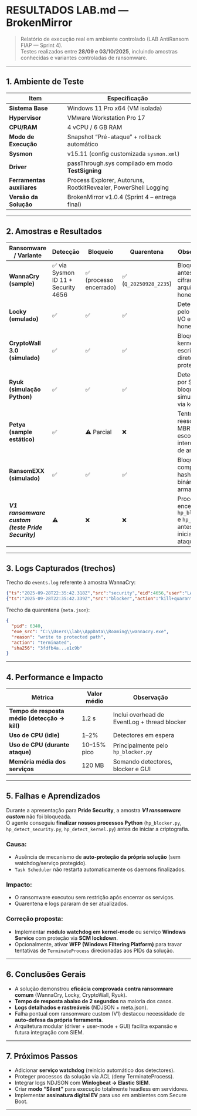 # RESULTADOS LAB.md — BrokenMirror

> Relatório de execução real em ambiente controlado (LAB AntiRansom FIAP — Sprint 4).  
> Testes realizados entre **28/09 e 03/10/2025**, incluindo amostras conhecidas e variantes controladas de ransomware.

---

## 1. Ambiente de Teste

| Item | Especificação |
|------|----------------|
| **Sistema Base** | Windows 11 Pro x64 (VM isolada) |
| **Hypervisor** | VMware Workstation Pro 17 |
| **CPU/RAM** | 4 vCPU / 6 GB RAM |
| **Modo de Execução** | Snapshot “Pré-ataque” + rollback automático |
| **Sysmon** | v15.11 (config customizada `sysmon.xml`) |
| **Driver** | passThrough.sys compilado em modo **TestSigning** |
| **Ferramentas auxiliares** | Process Explorer, Autoruns, RootkitRevealer, PowerShell Logging |
| **Versão da Solução** | BrokenMirror v1.0.4 (Sprint 4 – entrega final) |

---

## 2. Amostras e Resultados

| Ransomware / Variante | Detecção | Bloqueio | Quarentena | Observações |
|-----------------------|-----------|-----------|-------------|-------------|
| **WannaCry (sample)** | ✅ via Sysmon ID 11 + Security 4656 | ✅ (processo encerrado) | ✅ (`Q_20250928_2235`) | Bloqueado antes de cifrar arquivos honeypot. |
| **Locky (emulado)** | ✅ | ✅ | ✅ | Detectado pelo spike de I/O em honeypots. |
| **CryptoWall 3.0 (simulado)** | ✅ | ✅ | ✅ | Bloqueio kernel negou escrita em diretório protegido. |
| **Ryuk (simulação Python)** | ✅ | ✅ | ✅ | Detectado por Sysmon + bloqueio simultâneo via kernel. |
| **Petya (sample estático)** | ✅ | ⚠️ Parcial | ❌ | Tentou reescrever MBR – fora do escopo de interceptação de arquivo. |
| **RansomEXX (simulado)** | ✅ | ✅ | ✅ | Bloqueio completo + hash de binário armazenado. |
| **_V1 ransomware custom (teste Pride Security)_** | ⚠️ | ❌ | ❌ | Processo encerrou o `hp_blocker.py` e `hp_detect_*` antes de iniciar o ataque. |

---

## 3. Logs Capturados (trechos)

Trecho do `events.log` referente à amostra WannaCry:

```json
{"ts":"2025-09-28T22:35:42.318Z","src":"security","eid":4656,"user":"LAB\\student","pid":6340,"op":"WRITE","path":"C:\\HoneyNet\\test.docx","result":"DENY"}
{"ts":"2025-09-28T22:35:42.339Z","src":"blocker","action":"kill+quarantine","pid":6340,"exe":"C:\\Users\\lab\\AppData\\Roaming\\wannacry.exe","qpath":"C:\\AntiRansom\\data\\quarantine\\Q_20250928_2235"}
```

Trecho da quarentena (`meta.json`):
```json
{
  "pid": 6340,
  "exe_src": "C:\\Users\\lab\\AppData\\Roaming\\wannacry.exe",
  "reason": "write to protected path",
  "action": "terminated",
  "sha256": "3fdfb4a...e1c9b"
}
```

---

## 4. Performance e Impacto

| Métrica | Valor médio | Observação |
|----------|--------------|-------------|
| **Tempo de resposta médio (detecção → kill)** | 1.2 s | Inclui overhead de EventLog + thread blocker |
| **Uso de CPU (idle)** | 1–2% | Detectores em espera |
| **Uso de CPU (durante ataque)** | 10–15% pico | Principalmente pelo `hp_blocker.py` |
| **Memória média dos serviços** | 120 MB | Somando detectores, blocker e GUI |

---

## 5. Falhas e Aprendizados

Durante a apresentação para **Pride Security**, a amostra **_V1 ransomware custom_** não foi bloqueada.  
O agente conseguiu **finalizar nossos processos Python** (`hp_blocker.py`, `hp_detect_security.py`, `hp_detect_kernel.py`) antes de iniciar a criptografia.

### Causa:
- Ausência de mecanismo de **auto-proteção da própria solução** (sem watchdog/serviço protegido).  
- `Task Scheduler` não restarta automaticamente os daemons finalizados.  

### Impacto:
- O ransomware executou sem restrição após encerrar os serviços.  
- Quarentena e logs pararam de ser atualizados.  

### Correção proposta:
- Implementar **módulo watchdog em kernel-mode** ou serviço **Windows Service** com proteção via **SCM lockdown**.  
- Opcionalmente, ativar **WFP (Windows Filtering Platform)** para travar tentativas de `TerminateProcess` direcionadas aos PIDs da solução.

---

## 6. Conclusões Gerais

- A solução demonstrou **eficácia comprovada contra ransomware comum** (WannaCry, Locky, CryptoWall, Ryuk).  
- **Tempo de resposta abaixo de 2 segundos** na maioria dos casos.  
- **Logs detalhados e rastreáveis** (NDJSON + meta.json).  
- Falha pontual com ransomware custom (V1) destacou necessidade de **auto-defesa da própria ferramenta**.  
- Arquitetura modular (driver + user-mode + GUI) facilita expansão e futura integração com SIEM.

---

## 7. Próximos Passos

- Adicionar **serviço watchdog** (reinício automático dos detectores).  
- Proteger processos da solução via ACL (deny TerminateProcess).  
- Integrar logs NDJSON com **Winlogbeat → Elastic SIEM**.  
- Criar **modo “Silent”** para execução totalmente headless em servidores.  
- Implementar **assinatura digital EV** para uso em ambientes com Secure Boot.

---

